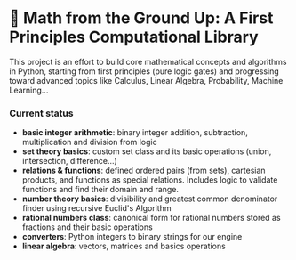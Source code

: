 # 📐 Math from the Ground Up: A First Principles Computational Library

This project is an effort to build core mathematical concepts and algorithms in Python, starting from first principles (pure logic gates) and progressing toward advanced topics like Calculus, Linear Algebra, Probability, Machine Learning...

### Current status
* **basic integer arithmetic**: binary integer addition, subtraction, multiplication and division from logic
* **set theory basics**: custom set class and its basic operations (union, intersection, difference...)
* **relations & functions**: defined ordered pairs (from sets), cartesian products, and functions as special relations. Includes logic to validate functions and find their domain and range.
* **number theory basics**: divisibility and greatest common denominator finder using recursive Euclid's Algorithm
* **rational numbers class**: canonical form for rational numbers stored as fractions and their basic operations
* **converters**: Python integers to binary strings for our engine
* **linear algebra**: vectors, matrices and basics operations